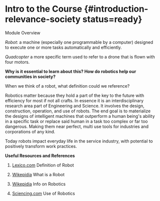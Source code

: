 # Intro to the Course {#introduction-relevance-society status=ready}

Module Overview

_Robot_: a machine (especially one programmable by a computer) designed to execute one or more tasks automatically and efficiently.

_Quadcopter_ a more specific term used to refer to a drone that is flown with four motors.

**Why is it essential to learn about this? How do robotics help our communities in society?**

When we think of a robot, what definition could we reference? 

Robotics matter because they hold a part of the key to the future with efficiency for most if not all crafts. In essence it is an interdisciplinary research area part of Engineering and Science. It involves the design, construction, operation, and use of robots. The end goal is to materialize the designs of intelligent machines that outperform a human being's ability in a specific task or replace said human in a task too complex or far too dangerous. Making them near perfect, multi use tools for industries and corporations of any kind. 

Today robots impact everyday life in the service industry, with potential to positively transform work practices. 

**Useful Resources and References**

1. [Lexico.com](https://www.lexico.com/en/definition/robot) Definition of Robot

2. [Wikepidia](https://en.wikipedia.org/wiki/Robot) What is a Robot

3. [Wikepidia](https://en.wikipedia.org/wiki/Robotics) Info on Robotics

4. [Sciencing.com](https://sciencing.com/robots-used-in-everyday-life-12084150.html) Use of Robotics
